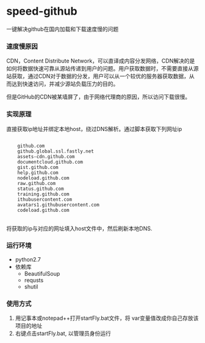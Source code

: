 # speed-github
一键解决github在国内加载和下载速度慢的问题


### 速度慢原因


CDN，Content Distribute Network，可以直译成内容分发网络，CDN解决的是如何将数据快速可靠从源站传递到用户的问题。用户获取数据时，不需要直接从源站获取，通过CDN对于数据的分发，用户可以从一个较优的服务器获取数据，从而达到快速访问，并减少源站负载压力的目的。

但是GitHub的CDN被某墙屏了，由于网络代理商的原因，所以访问下载很慢。




### 实现原理
直接获取ip地址并绑定本地host，绕过DNS解析。通过脚本获取下列网址ip
<pre>
<code>
	github.com
	github.global.ssl.fastly.net
	assets-cdn.github.com
	documentcloud.github.com
	gist.github.com
	help.github.com
	nodeload.github.com
	raw.github.com
	status.github.com
	training.github.com
	ithubusercontent.com
	avatars1.githubusercontent.com
	codeload.github.com
</code>
</pre>

将获取的ip与对应的网址填入host文件中，然后刷新本地DNS.


### 运行环境

- python2.7
- 依赖库
	- BeautifulSoup
	- requsts
	- shutil

### 使用方式
 


1. 用记事本或notepad++打开startFly.bat文件，将 var变量值改成你自己存放该项目的地址
2. 右键点击startFly.bat, 以管理员身份运行

